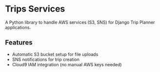 # Trips Services

A Python library to handle AWS services (S3, SNS) for Django Trip Planner applications.

## Features
- Automatic S3 bucket setup for file uploads
- SNS notifications for trip creation
- Cloud9 IAM integration (no manual AWS keys needed)

